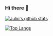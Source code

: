### Hi there 👋

[![Julio's github stats](https://github-readme-stats.vercel.app/api?username=jcontrolresearch)](https://github.com/anuraghazra/github-readme-stats)

[![Top Langs](https://github-readme-stats.vercel.app/api/top-langs/?username=jcontrolresearch&layout=compact)](https://github.com/anuraghazra/github-readme-stats)
<!--
**jcontrolresearch/jcontrolresearch** is a ✨ _special_ ✨ repository because its `README.md` (this file) appears on your GitHub profile.

Here are some ideas to get you started:

- 🔭 I’m currently working on ...
- 🌱 I’m currently learning ...
- 👯 I’m looking to collaborate on ...
- 🤔 I’m looking for help with ...
- 💬 Ask me about ...
- 📫 How to reach me: ...
- 😄 Pronouns: ...
- ⚡ Fun fact: ...
-->
